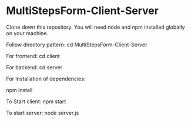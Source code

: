 # MultiStepsForm-Client-Server

Clone down this repository. You will need node and npm installed globally on your machine.

Follow directory pattern: cd MultiStepsForm-Client-Server

For frontend: cd client

For backend: cd server

For Installation of dependencies:

npm install


To Start client: npm start

To start server: node server.js
